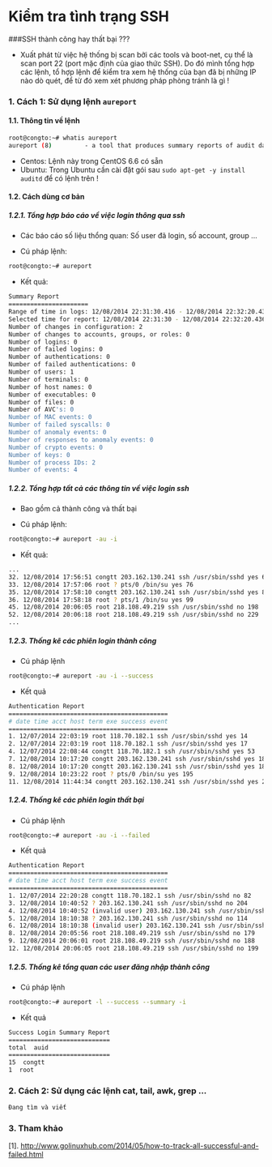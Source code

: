 Kiểm tra tình trạng SSH
================
###SSH thành công hay thất bại ???
- Xuất phát từ việc hệ thống bị scan bởi các tools và boot-net, cụ thể là scan port 22 (port mặc định của giao thức SSH).
Do đó mình tổng hợp các lệnh, tổ hợp lệnh để kiểm tra xem hệ thống của bạn đã bị những IP nào dò quét, để từ đó xem xét phương 
pháp phòng tránh là gì !

### 1. Cách 1: Sử dụng lệnh `aureport`
#### 1.1. Thông tin về lệnh
```sh
root@congto:~# whatis aureport
aureport (8)         - a tool that produces summary reports of audit daemon logs
```
- Centos:  Lệnh này trong CentOS 6.6 có sẵn
- Ubuntu: Trong Ubuntu cần cài đặt gói sau `sudo apt-get -y install auditd` để có lệnh trên !

#### 1.2. Cách dùng cơ bản
##### 1.2.1. Tổng hợp báo cáo về việc login thông qua ssh 
- Các báo cáo số liệu thổng quan: Số user đã login, số account, group ...

+ Cú pháp lệnh: 
```sh
root@congto:~# aureport
```
+ Kết quả:
```sh
Summary Report
======================
Range of time in logs: 12/08/2014 22:31:30.416 - 12/08/2014 22:32:20.436
Selected time for report: 12/08/2014 22:31:30 - 12/08/2014 22:32:20.436
Number of changes in configuration: 2
Number of changes to accounts, groups, or roles: 0
Number of logins: 0
Number of failed logins: 0
Number of authentications: 0
Number of failed authentications: 0
Number of users: 1
Number of terminals: 0
Number of host names: 0
Number of executables: 0
Number of files: 0
Number of AVC's: 0
Number of MAC events: 0
Number of failed syscalls: 0
Number of anomaly events: 0
Number of responses to anomaly events: 0
Number of crypto events: 0
Number of keys: 0
Number of process IDs: 2
Number of events: 4

```

##### 1.2.2. Tổng hợp tất cả các thông tin về việc login ssh 
- Bao gồm cả thành công và thất bại

+ Cú pháp lệnh:
```sh
root@congto:~# aureport -au -i
```

+ Kết quả: 
```sh
...
32. 12/08/2014 17:56:51 congtt 203.162.130.241 ssh /usr/sbin/sshd yes 66
33. 12/08/2014 17:57:06 root ? pts/0 /bin/su yes 76
35. 12/08/2014 17:58:10 congtt 203.162.130.241 ssh /usr/sbin/sshd yes 89
36. 12/08/2014 17:58:18 root ? pts/1 /bin/su yes 99
45. 12/08/2014 20:06:05 root 218.108.49.219 ssh /usr/sbin/sshd no 198
52. 12/08/2014 20:06:18 root 218.108.49.219 ssh /usr/sbin/sshd no 229
...
```

##### 1.2.3. Thống kê các phiên login thành công
- Cú pháp lệnh 
```sh
root@congto:~# aureport -au -i --success
```

- Kết quả
```sh
Authentication Report
============================================
# date time acct host term exe success event
============================================
1. 12/07/2014 22:03:19 root 118.70.182.1 ssh /usr/sbin/sshd yes 14
2. 12/07/2014 22:03:19 root 118.70.182.1 ssh /usr/sbin/sshd yes 17
4. 12/07/2014 22:08:44 congtt 118.70.182.1 ssh /usr/sbin/sshd yes 53
7. 12/08/2014 10:17:20 congtt 203.162.130.241 ssh /usr/sbin/sshd yes 181
8. 12/08/2014 10:17:20 congtt 203.162.130.241 ssh /usr/sbin/sshd yes 184
9. 12/08/2014 10:23:22 root ? pts/0 /bin/su yes 195
11. 12/08/2014 11:44:34 congtt 203.162.130.241 ssh /usr/sbin/sshd yes 228

```

##### 1.2.4. Thống kê các phiên login thất bại
- Cú pháp lệnh 
```sh
root@congto:~# aureport -au -i --failed
```

- Kết quả
```sh
Authentication Report
============================================
# date time acct host term exe success event
============================================
1. 12/07/2014 22:20:28 congtt 118.70.182.1 ssh /usr/sbin/sshd no 82
3. 12/08/2014 10:40:52 ? 203.162.130.241 ssh /usr/sbin/sshd no 204
4. 12/08/2014 10:40:52 (invalid user) 203.162.130.241 ssh /usr/sbin/sshd no 205
5. 12/08/2014 18:10:38 ? 203.162.130.241 ssh /usr/sbin/sshd no 114
6. 12/08/2014 18:10:38 (invalid user) 203.162.130.241 ssh /usr/sbin/sshd no 115
8. 12/08/2014 20:05:56 root 218.108.49.219 ssh /usr/sbin/sshd no 179
9. 12/08/2014 20:06:01 root 218.108.49.219 ssh /usr/sbin/sshd no 188
12. 12/08/2014 20:06:05 root 218.108.49.219 ssh /usr/sbin/sshd no 199
```

##### 1.2.5. Thống kê  tổng quan các user đăng nhập thành công
- Cú pháp lệnh 
```sh
root@congto:~# aureport -l --success --summary -i
```

- Kết quả
```sh
Success Login Summary Report
============================
total  auid
============================
15  congtt
1  root
```

### 2. Cách 2: Sử dụng các lệnh cat, tail, awk, grep ...

```sh 
Đang tìm và viết
```

### 3. Tham khảo
[1]. http://www.golinuxhub.com/2014/05/how-to-track-all-successful-and-failed.html
